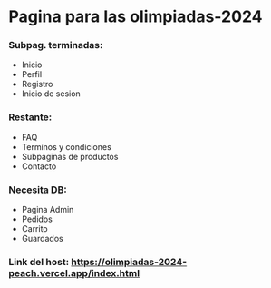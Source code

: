 # Pagina para las olimpiadas-2024

### Subpag. terminadas:
- Inicio
- Perfil
- Registro
- Inicio de sesion
### Restante:
- FAQ
- Terminos y condiciones
- Subpaginas de productos
- Contacto
### Necesita DB:
- Pagina Admin
- Pedidos
- Carrito
- Guardados
### Link del host: https://olimpiadas-2024-peach.vercel.app/index.html
